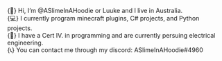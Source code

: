 {👋} Hi, I’m @ASlimeInAHoodie or Luuke and I live in Australia.  
{💻} I currently program minecraft plugins, C# projects, and Python projects.  
{📖} I have a Cert IV. in programming and are currently persuing electrical engineering.  
{📞} You can contact me through my discord: ASlimeInAHoodie#4960

<!---
ASlimeInAHoodie/ASlimeInAHoodie is a ✨ special ✨ repository because its `README.md` (this file) appears on your GitHub profile.
You can click the Preview link to take a look at your changes.
--->
